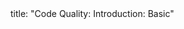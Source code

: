 <frontmatter>
title: "Code Quality: Introduction: Basic"
</frontmatter>

<include src="unit-inPage-asFlat.md" boilerplate />